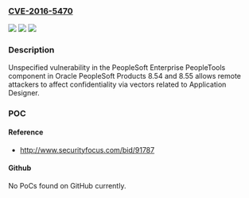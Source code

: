 ### [CVE-2016-5470](https://cve.mitre.org/cgi-bin/cvename.cgi?name=CVE-2016-5470)
![](https://img.shields.io/static/v1?label=Product&message=n%2Fa&color=blue)
![](https://img.shields.io/static/v1?label=Version&message=n%2Fa&color=blue)
![](https://img.shields.io/static/v1?label=Vulnerability&message=n%2Fa&color=brighgreen)

### Description

Unspecified vulnerability in the PeopleSoft Enterprise PeopleTools component in Oracle PeopleSoft Products 8.54 and 8.55 allows remote attackers to affect confidentiality via vectors related to Application Designer.

### POC

#### Reference
- http://www.securityfocus.com/bid/91787

#### Github
No PoCs found on GitHub currently.

